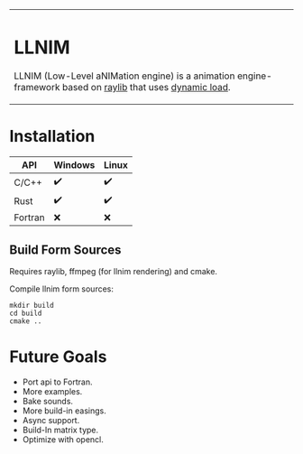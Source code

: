 <table border="0">
<tr>
<td>
 
# LLNIM

LLNIM (Low-Level aNIMation engine) is a animation engine-framework based on [raylib](http://www.raylib.com/) that uses [dynamic load](https://en.wikipedia.org/wiki/Dynamic_loading).

</td>
</tr>
</table>

# Installation

| API     | Windows            | Linux              |
| ------- | ------------------ | ------------------ |
| C/C++   | :heavy_check_mark: | :heavy_check_mark: |
| Rust    | :heavy_check_mark: | :heavy_check_mark: |
| Fortran | :x:                | :x:                |

## Build Form Sources

Requires raylib, ffmpeg (for llnim rendering) and cmake.

Compile llnim form sources:
```shell
mkdir build
cd build
cmake ..
```

# Future Goals

- Port api to Fortran.
- More examples.
- Bake sounds.
- More build-in easings.
- Async support.
- Build-In matrix type.
- Optimize with opencl.
